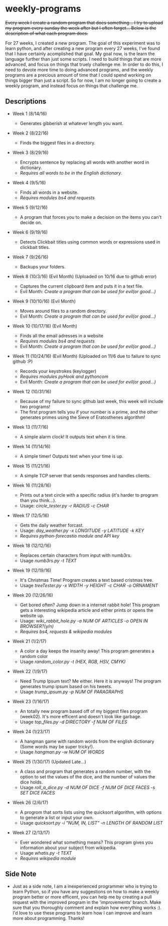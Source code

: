 # weekly-programs
 ~~Every week I create a random program that does something... I try to upload my program every sunday the week after but I often forget... Below is the description of what each program does.~~


For 27 weeks, I created a new program. The goal of this experiment was to learn python, and after creating a new program every 27 weeks, I've found that I have certainly acomplished that goal. My goal now, is the learn the language further than just some scripts. I need to build things that are more advanced, and focus on things that truely challenge me. In order to do this, I need to devote more time to doing advanced programs, and the weekly programs are a precious amount of time that I could spend working on things bigger than just a script. So for now, I am no longer going to create a weekly program, and instead focus on things that challenge me. 



## Descriptions
* Week 1 (8/14/16)
  - Generates gibberish at whatever length you want.

* Week 2 (8/22/16)
  - Finds the biggest files in a directory.
  
* Week 3 (8/29/16) 
  - Encrypts sentence by replacing all words with another word in dictionary.
  - *Requires all words to be in the English dictionary*.

* Week 4 (9/5/16)
  - Finds all words in a website.
  - *Requires modules bs4 and requests*

* Week 5 (9/12/16)
  - A program that forces you to make a decision on the items you can't decide on.

* Week 6 (9/19/16)
  - Detects Clickbait titles using common words or expressions used in clickbait titles.

* Week 7 (9/26/16)
  - Backups your folders.

* Week 8 (10/3/16) (Evil Month) (Uploaded on 10/16 due to github error)
  - Captures the current clipboard item and puts it in a text file.
  - Evil Month: *Create a program that can be used for evil(or good...)*

* Week 9 (10/10/16) (Evil Month)
  - Moves around files to a random directory.
  - Evil Month: *Create a program that can be used for evil(or good...)*

* Week 10 (10/17/16) (Evil Month)
  - Finds all the email adresses in a website
  - *Requires modules bs4 and requests*
  - Evil Month: *Create a program that can be used for evil(or good...)*

* Week 11 (10/24/16) (Evil Month) (Uploaded on 11/6 due to failure to sync github :P)
  - Records your keystrokes (keylogger)
  - *Requires modules pyHook and pythoncom*
  - Evil Month: *Create a program that can be used for evil(or good...)*

* Week 12 (10/31/16)
  - Because of my failure to sync github last week, this week will include two programs!
  - The first program tells you if your number is a prime, and the other generates primes using the Sieve of Eratosthenes algorithm!

* Week 13 (11/7/16)
  - A simple alarm clock! It outputs text when it is time.

* Week 14 (11/14/16)
  - A simple timer! Outputs text when your time is up.

* Week 15 (11/21/16)
  - A simple TCP server that sends responses and handles clients.

* Week 16 (11/28/16) 
  - Prints out a text circle with a specific radius (it's harder to program than you think...).
  - Usage: *circle_tester.py -r RADIUS -c CHAR*

* Week 17 (12/5/16)
  - Gets the daily weather forcast.
  - Usage: *day_weather.py -x LONGITUDE -y LATITUDE -k KEY*
  - *Requires python-forecastio module and API key*

* Week 18 (12/12/16)
  - Replaces certain characters from input with numb3rs.
  - Usage *numb3rs.py -t TEXT* 

* Week 19 (12/19/16)
  - It's Christmas Time! Program creates a text based cristmas tree.
  - Usage *treeTester.py -x WIDTH -y HEIGHT -c CHAR -o ORNAMENT*

* Week 20 (12/26/16)
  - Get bored often? Jump down in a internet rabbit hole! This program gets a interesting wikipedia article and either prints or opens the website up.
  - Usage: *wiki_rabbit_hole.py -a NUM OF ARTICLES -o OPEN IN BROWSER?(y/n)*
  - *Requires bs4, requests & wikipedia modules*  

* Week 21 (1/2/17)
  - A color a day keeps the insanity away! This program generates a random color
  - Usage *random_color.py -t (HEX, RGB, HSV, CMYK)*

* Week 22 (1/9/17)
  - Need Trump Ipsum text? Me either. Here it is anyways! The program generates trump ipsum based on his tweets.
  - Usage *trump_ipsum.py -p NUM OF PARAGRAPHS*

* Week 23 (1/16/17)
  - An totally new program based off of my biggest files program (week02). It's more efficent and doesn't look like garbage.
  - Usage *top_files.py -d DIRECTORY -f NUM OF FILES*  

* Week 24 (1/23/17)
  - A hangman game with random words from the english dictionary (Some words may be super tricky!).
  - Usage *hangman.py -w NUM OF WORDS*

* Week 25 (1/30/17) (Updated Late...)
  - A class and program that generates a random number, with the option to set the values of the dice, and the number of values the dice holds.
  - Usage *roll_a_dice.py -d NUM OF DICE -f NUM OF DICE FACES -s SET DICE FACES*

* Week 26 (2/6/17)
  - A progrom that sorts lists using the quicksort algorithm, with options to generate a list or input your own.
  - Usage *quicksort.py -i "NUM, IN, LIST" -n LENGTH OF RANDOM LIST*

* Week 27 (2/13/17)
  - Ever wondered what something means? This program gives you information about your subject from wikipedia.
  - Usage *whatis.py -t TEXT*
  - *Requires wikipedia module*

## Side Note
* Just as a side note, I am a inexperienced programmer who is trying to learn Python, so if you have any suggestions on how to make a weekly program better or more efficent, you can help me by creating a pull request with the improved program in the 'improvements' branch. Make sure that you thoroughly comment and explain how everything works :). I'd love to use these programs to learn how I can improve and learn more about programming. Thanks!
